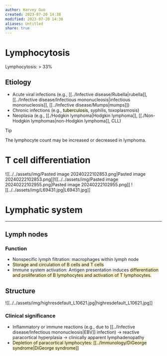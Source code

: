 ```yaml
---
author: Harvey Guo
created: 2023-07-20 14:38
modified: 2023-07-20 14:38
aliases: Untitled
share: true
---
```

# Lymphocytosis
Lymphocytosis: > 33%
## Etiology
- Acute viral infections (e.g., [[../Infective disease/Rubella|rubella]], [[../Infective disease/Infectious mononucleosis|infectious mononucleosis]], [[../Infective disease/Mumps|mumps]])
- Chronic infections (e.g., <mark style="background: #FFF3A34A;">tuberculosis</mark>, syphilis, toxoplasmosis)
- Neoplasia (e.g., [[./Hodgkin lymphoma|Hodgkin lymphoma]], [[./Non-Hodgkin lymphomas|non-Hodgkin lymphoma]], CLL)
>[!tip] 
>The lymphocyte count may be increased or decreased in lymphoma.
# T cell differentiation
![[../../assets/img/Pasted image 20240222102853.png|Pasted image 20240222102853.png]]![[../../assets/img/Pasted image 20240222102955.png|Pasted image 20240222102955.png]]
![[../../assets/img/L69431.jpg|L69431.jpg]]
# Lymphatic system
---
## Lymph nodes
### Function
- Nonspecific lymph filtration: macrophages within lymph node 
- <span style="background:rgba(240, 200, 0, 0.2)">Storage and circulation of B cells and T cells</span>
- Immune system activation: Antigen presentation induces <span style="background:rgba(240, 200, 0, 0.2)">differentiation and proliferation of B lymphocytes and activation of T lymphocytes.</span>
## Structure
![[../../assets/img/highresdefault_L10621.jpg|highresdefault_L10621.jpg]]
### Clinical significance
- Inflammatory or immune reactions (e.g., due to [[../Infective disease/Infectious mononucleosis|EBV]] infection) → reactive paracortical hyperplasia → clinically apparent lymphadenopathy
- <span style="background:rgba(240, 200, 0, 0.2)">Depletion of paracortical lymphocytes: [[../Immunology/DiGeorge syndrome|DiGeorge syndrome]]</span>